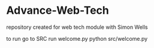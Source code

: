 # Advance-Web-Tech
repository created for web tech module with Simon Wells

to run go to SRC
run welcome.py
python src/welcome.py